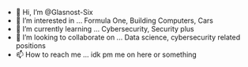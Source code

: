 - 👋 Hi, I’m @Glasnost-Six
- 👀 I’m interested in ... Formula One, Building Computers, Cars
- 🌱 I’m currently learning ... Cybersecurity, Security plus
- 💞️ I’m looking to collaborate on ... Data science, cybersecurity related positions
- 📫 How to reach me ... idk pm me on here or something

<!---
Glasnost-Six/Glasnost-Six is a ✨ special ✨ repository because its `README.md` (this file) appears on your GitHub profile.
You can click the Preview link to take a look at your changes.
--->
